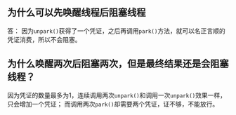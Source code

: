 ## 为什么可以先唤醒线程后阻塞线程
答：
因为`unpark()`获得了一个凭证，之后再调用`park()`方法，就可以名正言顺的凭证消费，所以不会阻塞。

## 为什么唤醒两次后阻塞两次，但是最终结果还是会阻塞线程？
因为凭证的数量最多为1，连续调用两次`unpark()`和调用一次`unpark()`效果一样，只会增加一个凭证；
而调用两次`park()`却需要两个凭证，证不够，不能放行。